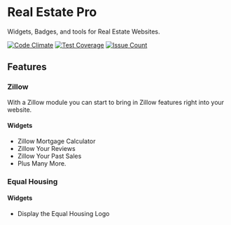 # Real Estate Pro

Widgets, Badges, and tools for Real Estate Websites.

[![Code Climate](https://codeclimate.com/repos/5813d86e995ea7007d00340e/badges/915bd36495e2a0007e2c/gpa.svg)](https://codeclimate.com/repos/5813d86e995ea7007d00340e/feed)
[![Test Coverage](https://codeclimate.com/repos/5813d86e995ea7007d00340e/badges/915bd36495e2a0007e2c/coverage.svg)](https://codeclimate.com/repos/5813d86e995ea7007d00340e/coverage)
[![Issue Count](https://codeclimate.com/repos/5813d86e995ea7007d00340e/badges/915bd36495e2a0007e2c/issue_count.svg)](https://codeclimate.com/repos/5813d86e995ea7007d00340e/feed)

## Features

### Zillow

With a Zillow module you can start to bring in Zillow features right into your website. 

#### Widgets

- Zillow Mortgage Calculator
- Zillow Your Reviews
- Zillow Your Past Sales
- Plus Many More.

### Equal Housing

#### Widgets

- Display the Equal Housing Logo
